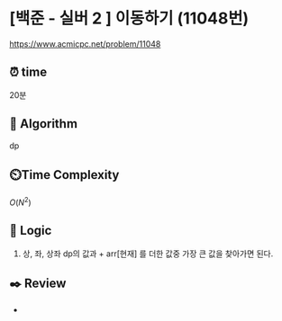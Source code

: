 # [백준 - 실버 2 ] 이동하기 (11048번)

https://www.acmicpc.net/problem/11048

## ⏰ **time**

20분

## :pushpin: **Algorithm**

dp

## ⏲️**Time Complexity**

$O(N^2)$

## :round_pushpin: **Logic**

1. 상, 좌, 상좌 dp의 값과 + arr[현재] 를 더한 값중 가장 큰 값을 찾아가면 된다.

## :black_nib: **Review**

-

